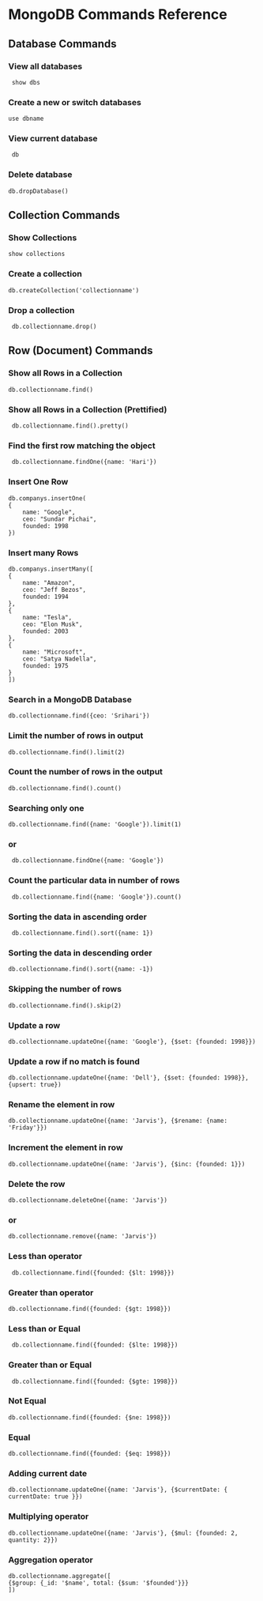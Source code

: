 # MongoDB Commands Reference

## Database Commands

### View all databases
     show dbs

### Create a new or switch databases
    use dbname

### View current database
     db

### Delete database
    db.dropDatabase()

## Collection Commands

### Show Collections
    show collections

### Create a collection
    db.createCollection('collectionname')

### Drop a collection
     db.collectionname.drop()


## Row (Document) Commands

### Show all Rows in a Collection
    db.collectionname.find()

### Show all Rows in a Collection (Prettified)
     db.collectionname.find().pretty()

### Find the first row matching the object

     db.collectionname.findOne({name: 'Hari'})

### Insert One Row
    db.companys.insertOne(
    { 
        name: "Google",
        ceo: "Sundar Pichai",
        founded: 1998
    })
    
### Insert many Rows

    db.companys.insertMany([
    {
        name: "Amazon",
        ceo: "Jeff Bezos",
        founded: 1994
    },
    {
        name: "Tesla",
        ceo: "Elon Musk",
        founded: 2003
    },
    {
        name: "Microsoft",
        ceo: "Satya Nadella",
        founded: 1975
    }
    ])

### Search in a MongoDB Database
    db.collectionname.find({ceo: 'Srihari'})

### Limit the number of rows in output
    db.collectionname.find().limit(2)

### Count the number of rows in the output
    db.collectionname.find().count()

### Searching only one
    db.collectionname.find({name: 'Google'}).limit(1)
### or
     db.collectionname.findOne({name: 'Google'})

### Count the particular data in number of rows
     db.collectionname.find({name: 'Google'}).count()

### Sorting the data in ascending order
     db.collectionname.find().sort({name: 1})

### Sorting the data in descending order
    db.collectionname.find().sort({name: -1})

### Skipping the number of rows
    db.collectionname.find().skip(2)

### Update a row
    db.collectionname.updateOne({name: 'Google'}, {$set: {founded: 1998}})

### Update a row if no match is found
    db.collectionname.updateOne({name: 'Dell'}, {$set: {founded: 1998}}, {upsert: true})

### Rename the element in row
    db.collectionname.updateOne({name: 'Jarvis'}, {$rename: {name: 'Friday'}})

### Increment the element in row
    db.collectionname.updateOne({name: 'Jarvis'}, {$inc: {founded: 1}})

### Delete the row
    db.collectionname.deleteOne({name: 'Jarvis'})
### or
    db.collectionname.remove({name: 'Jarvis'})

### Less than operator
     db.collectionname.find({founded: {$lt: 1998}})

### Greater than operator
    db.collectionname.find({founded: {$gt: 1998}})

### Less than or Equal

     db.collectionname.find({founded: {$lte: 1998}})

### Greater than or Equal
     db.collectionname.find({founded: {$gte: 1998}})

### Not Equal
    db.collectionname.find({founded: {$ne: 1998}})

### Equal
    db.collectionname.find({founded: {$eq: 1998}})

### Adding current date

    db.collectionname.updateOne({name: 'Jarvis'}, {$currentDate: { currentDate: true }})

### Multiplying operator

    db.collectionname.updateOne({name: 'Jarvis'}, {$mul: {founded: 2, quantity: 2}})

### Aggregation operator
    db.collectionname.aggregate([
    {$group: {_id: '$name', total: {$sum: '$founded'}}}
    ])

